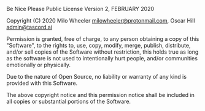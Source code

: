Be Nice Please Public License
Version 2, FEBRUARY 2020
 
Copyright (C) 2020 Milo Wheeler <milowheeler@protonmail.com>, Oscar Hill <admin@tascord.ai>

Permission is granted, free of charge, to any person obtaining a copy of this
"Software", to the rights to, use, copy, modify, merge, publish, distribute, and/or
sell copies of the Software without restriction, this holds true as long as the 
software is not used to intentionally hurt people, and/or communities emotionally
or physically.

Due to the nature of Open Source, no liability or warranty of any kind is provided
with this Software.

The above copyright notice and this permission notice shall be included in all
copies or substantial portions of the Software.
